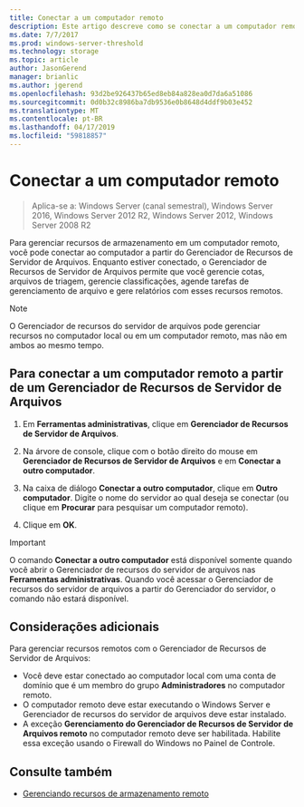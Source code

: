 ```yaml
---
title: Conectar a um computador remoto
description: Este artigo descreve como se conectar a um computador remoto para gerenciar recursos de armazenamento do Gerenciador de Recursos de Servidor de Arquivos
ms.date: 7/7/2017
ms.prod: windows-server-threshold
ms.technology: storage
ms.topic: article
author: JasonGerend
manager: brianlic
ms.author: jgerend
ms.openlocfilehash: 93d2be926437b65ed8eb84a828ea0d7da6a51086
ms.sourcegitcommit: 0d0b32c8986ba7db9536e0b8648d4ddf9b03e452
ms.translationtype: MT
ms.contentlocale: pt-BR
ms.lasthandoff: 04/17/2019
ms.locfileid: "59818857"
---
```

# <a name="connect-to-a-remote-computer"></a>Conectar a um computador remoto 

> Aplica-se a: Windows Server (canal semestral), Windows Server 2016, Windows Server 2012 R2, Windows Server 2012, Windows Server 2008 R2

Para gerenciar recursos de armazenamento em um computador remoto, você pode conectar ao computador a partir do Gerenciador de Recursos de Servidor de Arquivos. Enquanto estiver conectado, o Gerenciador de Recursos de Servidor de Arquivos permite que você gerencie cotas, arquivos de triagem, gerencie classificações, agende tarefas de gerenciamento de arquivo e gere relatórios com esses recursos remotos.

> [!Note]
> O Gerenciador de recursos do servidor de arquivos pode gerenciar recursos no computador local ou em um computador remoto, mas não em ambos ao mesmo tempo.

## <a name="to-connect-to-a-remote-computer-from-file-server-resource-manager"></a>Para conectar a um computador remoto a partir de um Gerenciador de Recursos de Servidor de Arquivos

1.  Em **Ferramentas administrativas**, clique em **Gerenciador de Recursos de Servidor de Arquivos**.

2.  Na árvore de console, clique com o botão direito do mouse em **Gerenciador de Recursos de Servidor de Arquivos** e em **Conectar a outro computador**.

3.  Na caixa de diálogo **Conectar a outro computador**, clique em **Outro computador**. Digite o nome do servidor ao qual deseja se conectar (ou clique em **Procurar** para pesquisar um computador remoto).

4.  Clique em **OK**.

> [!Important]
> O comando **Conectar a outro computador** está disponível somente quando você abrir o Gerenciador de recursos do servidor de arquivos nas **Ferramentas administrativas**. Quando você acessar o Gerenciador de recursos do servidor de arquivos a partir do Gerenciador do servidor, o comando não estará disponível.

## <a name="additional-considerations"></a>Considerações adicionais

Para gerenciar recursos remotos com o Gerenciador de Recursos de Servidor de Arquivos:

-   Você deve estar conectado ao computador local com uma conta de domínio que é um membro do grupo **Administradores** no computador remoto.
-   O computador remoto deve estar executando o Windows Server e Gerenciador de recursos do servidor de arquivos deve estar instalado.
-   A exceção **Gerenciamento do Gerenciador de Recursos de Servidor de Arquivos remoto** no computador remoto deve ser habilitada. Habilite essa exceção usando o Firewall do Windows no Painel de Controle.

## <a name="see-also"></a>Consulte também

-   [Gerenciando recursos de armazenamento remoto](managing-remote-storage-resources.md)